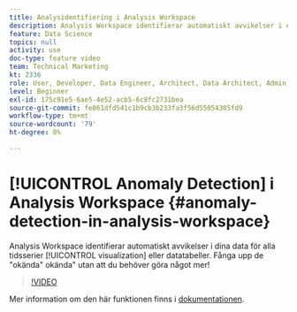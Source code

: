 ```yaml
---
title: Analysidentifiering i Analysis Workspace
description: Analysis Workspace identifierar automatiskt avvikelser i era data för alla tidsserievisualiseringar och datatabeller. Fånga upp de "okända" okända" utan att du behöver göra något mer!
feature: Data Science
topics: null
activity: use
doc-type: feature video
team: Technical Marketing
kt: 2336
role: User, Developer, Data Engineer, Architect, Data Architect, Admin, Leader
level: Beginner
exl-id: 175c91e5-6ae5-4e52-acb5-6c8fc2731bea
source-git-commit: fe861dfd541c1b9cb3b233fa3f56d55054305fd9
workflow-type: tm+mt
source-wordcount: '79'
ht-degree: 0%

---
```


# [!UICONTROL Anomaly Detection] i Analysis Workspace {#anomaly-detection-in-analysis-workspace}

Analysis Workspace identifierar automatiskt avvikelser i dina data för alla tidsserier [!UICONTROL visualization] eller datatabeller. Fånga upp de &quot;okända&quot; okända&quot; utan att du behöver göra något mer!

>[!VIDEO](https://video.tv.adobe.com/v/25444/?quality=12)

Mer information om den här funktionen finns i [dokumentationen](https://experienceleague.adobe.com/docs/analytics/analyze/analysis-workspace/virtual-analyst/anomaly-detection/anomaly-detection.html?lang=en).
